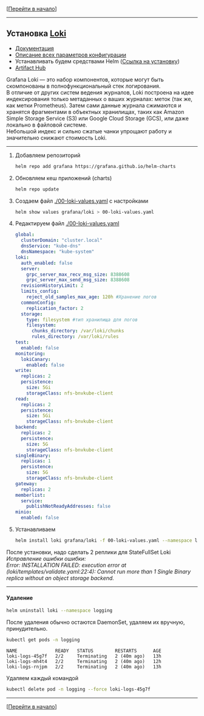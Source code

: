 [[Перейти в начало](../../README.md)]

---

## Установка [Loki](https://grafana.com/oss/loki/)

* [Документация](https://grafana.com/docs/loki/latest/?pg=oss-loki&plcmt=quick-links)
* [Описание всех параметров конфигурации](https://grafana.com/docs/loki/latest/configure/)
* Устанавливать будем средствами Helm ([Ссылка на установку](../install-helm/README.md))
* [Artifact Hub](https://artifacthub.io/packages/helm/grafana/loki)

Grafana Loki — это набор компонентов, которые могут быть скомпонованы в полнофункциональный стек логирования.\
В отличие от других систем ведения журналов, Loki построена на идее индексирования только метаданных о ваших журналах: 
меток (так же, как метки Prometheus). Затем сами данные журнала сжимаются и хранятся фрагментами в объектных хранилищах, 
таких как Amazon Simple Storage Service (S3) или Google Cloud Storage (GCS), или даже локально в файловой системе.\
Небольшой индекс и сильно сжатые чанки упрощают работу и значительно снижают стоимость Loki.

---

1. Добавляем репозиторий
    ```bash
    helm repo add grafana https://grafana.github.io/helm-charts
    ```

2. Обновляем кеш приложений (charts)
    ```bash
    helm repo update
    ```

3. Создаем файл [./00-loki-values.yaml](./00-loki-values.yaml) с настройками
    ```bash
    helm show values grafana/loki > 00-loki-values.yaml
    ``` 
4. Редактируем файл [./00-loki-values.yaml](./00-loki-values.yaml)
   ```yaml
   global:
     clusterDomain: "cluster.local"
     dnsService: "kube-dns"
     dnsNamespace: "kube-system"
   loki:
     auth_enabled: false
     server:
       grpc_server_max_recv_msg_size: 8388608
       grpc_server_max_send_msg_size: 8388608
     revisionHistoryLimit: 2
     limits_config:
       reject_old_samples_max_age: 120h #Хранение логов
     commonConfig:
       replication_factor: 2
     storage:
       type: filesystem #тип хранилища для логов
       filesystem:
         chunks_directory: /var/loki/chunks
         rules_directory: /var/loki/rules
   test:
     enabled: false
   monitoring:
     lokiCanary:
       enabled: false
   write:
     replicas: 2
     persistence:
       size: 5Gi
       storageClass: nfs-bnvkube-client
   read:
     replicas: 2
     persistence:
       size: 5Gi
       storageClass: nfs-bnvkube-client
   backend:
     replicas: 2
     persistence:
       size: 5G
       storageClass: nfs-bnvkube-client 
   singleBinary:
     replicas: 1
     persistence:
       size: 5G
       storageClass: nfs-bnvkube-client
   gateway:
     replicas: 2
   memberlist:
     service:
       publishNotReadyAddresses: false
   minio:
     enabled: false
   ```

5. Устанавливаем
    ```bash
    helm install loki grafana/loki -f 00-loki-values.yaml --namespace logging
    ```

После установки, надо сделать 2 реплики для StateFullSet Loki\
*Исправление ошибки ошибки:*\
*Error: INSTALLATION FAILED: execution error at (loki/templates/validate.yaml:22:4): Cannot run more than 1 Single Binary replica without an object storage backend.*

---

#### Удаление

```bash
helm uninstall loki --namespace logging
```

После удаления обычно остаются DaemonSet, удаляем их вручную, принудительно.
```bash
kubectl get pods -n logging
```
```
NAME              READY   STATUS        RESTARTS      AGE
loki-logs-45g7f   2/2     Terminating   2 (40m ago)   13h
loki-logs-mh4t4   2/2     Terminating   2 (40m ago)   12h
loki-logs-rnjpm   2/2     Terminating   2 (40m ago)   13h
```

Удаляем каждый командой
```bash
kubectl delete pod -n logging --force loki-logs-45g7f
```

---

[[Перейти в начало](../../README.md)]